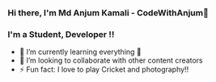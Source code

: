 ### Hi there, I'm Md Anjum Kamali - CodeWithAnjum👋


### I'm a Student, Developer !!
- 🌱 I’m currently learning everything 🤣
- 👯 I’m looking to collaborate with other content creators
- ⚡ Fun fact: I love to play Cricket and photography!!
 

 


 
